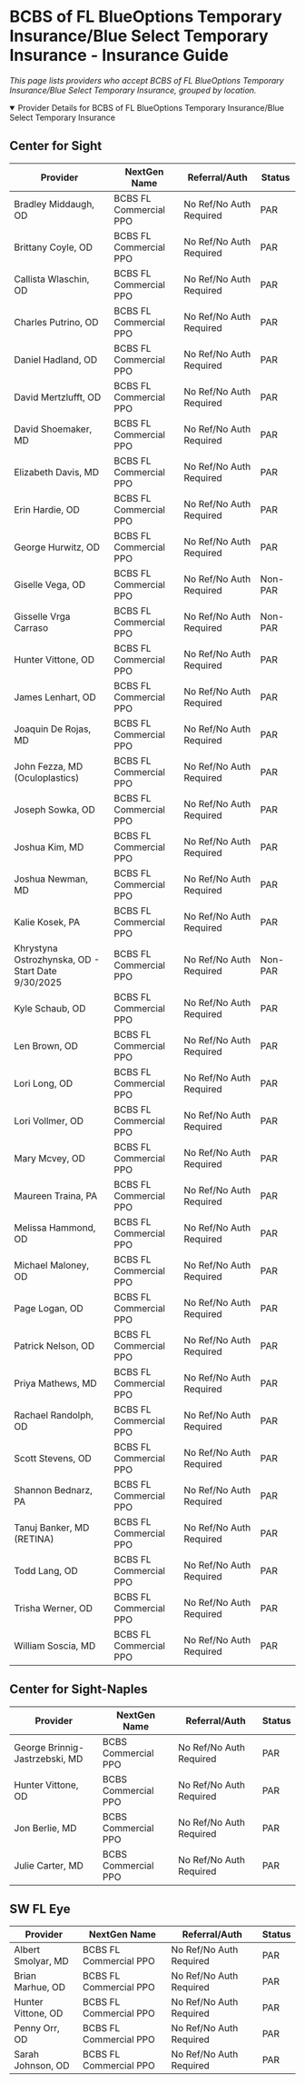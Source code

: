 # BCBS of FL BlueOptions Temporary Insurance/Blue Select Temporary Insurance - Insurance Guide

*This page lists providers who accept BCBS of FL BlueOptions Temporary Insurance/Blue Select Temporary Insurance, grouped by location.*

<details open><summary>Provider Details for BCBS of FL BlueOptions Temporary Insurance/Blue Select Temporary Insurance</summary>

## Center for Sight

| Provider | NextGen Name | Referral/Auth | Status |
|----------|-------------|--------------|--------|
| Bradley Middaugh, OD | BCBS FL Commercial PPO | No Ref/No Auth Required | PAR |
| Brittany Coyle, OD | BCBS FL Commercial PPO | No Ref/No Auth Required | PAR |
| Callista Wlaschin, OD | BCBS FL Commercial PPO | No Ref/No Auth Required | PAR |
| Charles Putrino, OD | BCBS FL Commercial PPO | No Ref/No Auth Required | PAR |
| Daniel Hadland, OD | BCBS FL Commercial PPO | No Ref/No Auth Required | PAR |
| David Mertzlufft, OD | BCBS FL Commercial PPO | No Ref/No Auth Required | PAR |
| David Shoemaker, MD | BCBS FL Commercial PPO | No Ref/No Auth Required | PAR |
| Elizabeth Davis, MD | BCBS FL Commercial PPO | No Ref/No Auth Required | PAR |
| Erin Hardie, OD | BCBS FL Commercial PPO | No Ref/No Auth Required | PAR |
| George Hurwitz, OD | BCBS FL Commercial PPO | No Ref/No Auth Required | PAR |
| Giselle Vega, OD | BCBS FL Commercial PPO | No Ref/No Auth Required | Non-PAR |
| Gisselle Vrga Carraso | BCBS FL Commercial PPO | No Ref/No Auth Required | Non-PAR |
| Hunter Vittone, OD | BCBS FL Commercial PPO | No Ref/No Auth Required | PAR |
| James Lenhart, OD | BCBS FL Commercial PPO | No Ref/No Auth Required | PAR |
| Joaquin De Rojas, MD | BCBS FL Commercial PPO | No Ref/No Auth Required | PAR |
| John Fezza, MD (Oculoplastics) | BCBS FL Commercial PPO | No Ref/No Auth Required | PAR |
| Joseph Sowka, OD | BCBS FL Commercial PPO | No Ref/No Auth Required | PAR |
| Joshua Kim, MD | BCBS FL Commercial PPO | No Ref/No Auth Required | PAR |
| Joshua Newman, MD | BCBS FL Commercial PPO | No Ref/No Auth Required | PAR |
| Kalie Kosek, PA | BCBS FL Commercial PPO | No Ref/No Auth Required | PAR |
| Khrystyna Ostrozhynska, OD - Start Date 9/30/2025 | BCBS FL Commercial PPO | No Ref/No Auth Required | Non-PAR |
| Kyle Schaub, OD | BCBS FL Commercial PPO | No Ref/No Auth Required | PAR |
| Len Brown, OD | BCBS FL Commercial PPO | No Ref/No Auth Required | PAR |
| Lori Long, OD | BCBS FL Commercial PPO | No Ref/No Auth Required | PAR |
| Lori Vollmer, OD | BCBS FL Commercial PPO | No Ref/No Auth Required | PAR |
| Mary Mcvey, OD | BCBS FL Commercial PPO | No Ref/No Auth Required | PAR |
| Maureen Traina, PA | BCBS FL Commercial PPO | No Ref/No Auth Required | PAR |
| Melissa Hammond, OD | BCBS FL Commercial PPO | No Ref/No Auth Required | PAR |
| Michael Maloney, OD | BCBS FL Commercial PPO | No Ref/No Auth Required | PAR |
| Page Logan, OD | BCBS FL Commercial PPO | No Ref/No Auth Required | PAR |
| Patrick Nelson, OD | BCBS FL Commercial PPO | No Ref/No Auth Required | PAR |
| Priya Mathews, MD | BCBS FL Commercial PPO | No Ref/No Auth Required | PAR |
| Rachael Randolph, OD | BCBS FL Commercial PPO | No Ref/No Auth Required | PAR |
| Scott Stevens, OD | BCBS FL Commercial PPO | No Ref/No Auth Required | PAR |
| Shannon Bednarz, PA | BCBS FL Commercial PPO | No Ref/No Auth Required | PAR |
| Tanuj Banker, MD (RETINA) | BCBS FL Commercial PPO | No Ref/No Auth Required | PAR |
| Todd Lang, OD | BCBS FL Commercial PPO | No Ref/No Auth Required | PAR |
| Trisha Werner, OD | BCBS FL Commercial PPO | No Ref/No Auth Required | PAR |
| William Soscia, MD | BCBS FL Commercial PPO | No Ref/No Auth Required | PAR |

## Center for Sight-Naples

| Provider | NextGen Name | Referral/Auth | Status |
|----------|-------------|--------------|--------|
| George Brinnig-Jastrzebski, MD | BCBS Commercial PPO | No Ref/No Auth Required | PAR |
| Hunter Vittone, OD | BCBS Commercial PPO | No Ref/No Auth Required | PAR |
| Jon Berlie, MD | BCBS Commercial PPO | No Ref/No Auth Required | PAR |
| Julie Carter, MD | BCBS Commercial PPO | No Ref/No Auth Required | PAR |

## SW FL Eye

| Provider | NextGen Name | Referral/Auth | Status |
|----------|-------------|--------------|--------|
| Albert Smolyar, MD | BCBS FL Commercial PPO | No Ref/No Auth Required | PAR |
| Brian Marhue, OD | BCBS FL Commercial PPO | No Ref/No Auth Required | PAR |
| Hunter Vittone, OD | BCBS FL Commercial PPO | No Ref/No Auth Required | PAR |
| Penny Orr, OD | BCBS FL Commercial PPO | No Ref/No Auth Required | PAR |
| Sarah Johnson, OD | BCBS FL Commercial PPO | No Ref/No Auth Required | PAR |

</details>

